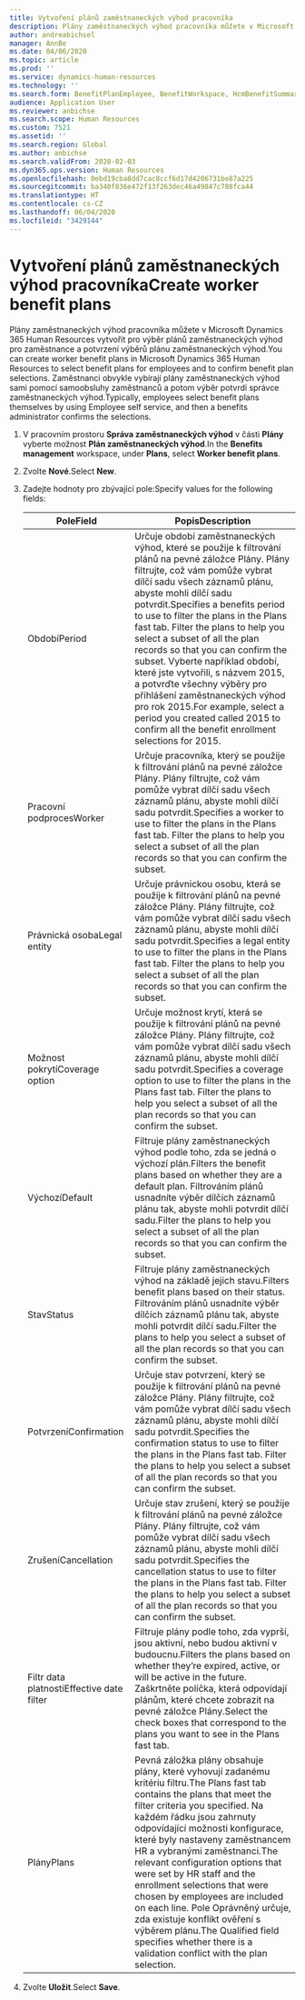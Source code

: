 ```yaml
---
title: Vytvoření plánů zaměstnaneckých výhod pracovníka
description: Plány zaměstnaneckých výhod pracovníka můžete v Microsoft Dynamics 365 Human Resources vytvořit pro výběr plánů zaměstnaneckých výhod pro zaměstnance a potvrzení výběrů plánu zaměstnaneckých výhod.
author: andreabichsel
manager: AnnBe
ms.date: 04/06/2020
ms.topic: article
ms.prod: ''
ms.service: dynamics-human-resources
ms.technology: ''
ms.search.form: BenefitPlanEmployee, BenefitWorkspace, HcmBenefitSummaryPart
audience: Application User
ms.reviewer: anbichse
ms.search.scope: Human Resources
ms.custom: 7521
ms.assetid: ''
ms.search.region: Global
ms.author: anbichse
ms.search.validFrom: 2020-02-03
ms.dyn365.ops.version: Human Resources
ms.openlocfilehash: 0ebd19cba8dd7cac8ccf6d17d4206731be87a225
ms.sourcegitcommit: ba340f836e472f13f263dec46a49847c788fca44
ms.translationtype: HT
ms.contentlocale: cs-CZ
ms.lasthandoff: 06/04/2020
ms.locfileid: "3429144"
---
```

# <a name="create-worker-benefit-plans"></a><span data-ttu-id="b61da-103">Vytvoření plánů zaměstnaneckých výhod pracovníka</span><span class="sxs-lookup"><span data-stu-id="b61da-103">Create worker benefit plans</span></span>

<span data-ttu-id="b61da-104">Plány zaměstnaneckých výhod pracovníka můžete v Microsoft Dynamics 365 Human Resources vytvořit pro výběr plánů zaměstnaneckých výhod pro zaměstnance a potvrzení výběrů plánu zaměstnaneckých výhod.</span><span class="sxs-lookup"><span data-stu-id="b61da-104">You can create worker benefit plans in Microsoft Dynamics 365 Human Resources to select benefit plans for employees and to confirm benefit plan selections.</span></span> <span data-ttu-id="b61da-105">Zaměstnanci obvykle vybírají plány zaměstnaneckých výhod sami pomocí samoobsluhy zaměstnanců a potom výběr potvrdí správce zaměstnaneckých výhod.</span><span class="sxs-lookup"><span data-stu-id="b61da-105">Typically, employees select benefit plans themselves by using Employee self service, and then a benefits administrator confirms the selections.</span></span> 

1. <span data-ttu-id="b61da-106">V pracovním prostoru **Správa zaměstnaneckých výhod** v části **Plány** vyberte možnost **Plán zaměstnaneckých výhod**.</span><span class="sxs-lookup"><span data-stu-id="b61da-106">In the **Benefits management** workspace, under **Plans**, select **Worker benefit plans**.</span></span>

2. <span data-ttu-id="b61da-107">Zvolte **Nové**.</span><span class="sxs-lookup"><span data-stu-id="b61da-107">Select **New**.</span></span>

3. <span data-ttu-id="b61da-108">Zadejte hodnoty pro zbývající pole:</span><span class="sxs-lookup"><span data-stu-id="b61da-108">Specify values for the following fields:</span></span>

   | <span data-ttu-id="b61da-109">Pole</span><span class="sxs-lookup"><span data-stu-id="b61da-109">Field</span></span> | <span data-ttu-id="b61da-110">Popis</span><span class="sxs-lookup"><span data-stu-id="b61da-110">Description</span></span> |
   | --- | --- |
   | <span data-ttu-id="b61da-111">Období</span><span class="sxs-lookup"><span data-stu-id="b61da-111">Period</span></span> | <span data-ttu-id="b61da-112">Určuje období zaměstnaneckých výhod, které se použije k filtrování plánů na pevné záložce Plány. Plány filtrujte, což vám pomůže vybrat dílčí sadu všech záznamů plánu, abyste mohli dílčí sadu potvrdit.</span><span class="sxs-lookup"><span data-stu-id="b61da-112">Specifies a benefits period to use to filter the plans in the Plans fast tab. Filter the plans to help you select a subset of all the plan records so that you can confirm the subset.</span></span> <span data-ttu-id="b61da-113">Vyberte například období, které jste vytvořili, s názvem 2015, a potvrďte všechny výběry pro přihlášení zaměstnaneckých výhod pro rok 2015.</span><span class="sxs-lookup"><span data-stu-id="b61da-113">For example, select a period you created called 2015 to confirm all the benefit enrollment selections for 2015.</span></span> |
   | <span data-ttu-id="b61da-114">Pracovní podproces</span><span class="sxs-lookup"><span data-stu-id="b61da-114">Worker</span></span> | <span data-ttu-id="b61da-115">Určuje pracovníka, který se použije k filtrování plánů na pevné záložce Plány. Plány filtrujte, což vám pomůže vybrat dílčí sadu všech záznamů plánu, abyste mohli dílčí sadu potvrdit.</span><span class="sxs-lookup"><span data-stu-id="b61da-115">Specifies a worker to use to filter the plans in the Plans fast tab. Filter the plans to help you select a subset of all the plan records so that you can confirm the subset.</span></span> |
   | <span data-ttu-id="b61da-116">Právnická osoba</span><span class="sxs-lookup"><span data-stu-id="b61da-116">Legal entity</span></span> | <span data-ttu-id="b61da-117">Určuje právnickou osobu, která se použije k filtrování plánů na pevné záložce Plány. Plány filtrujte, což vám pomůže vybrat dílčí sadu všech záznamů plánu, abyste mohli dílčí sadu potvrdit.</span><span class="sxs-lookup"><span data-stu-id="b61da-117">Specifies a legal entity to use to filter the plans in the Plans fast tab. Filter the plans to help you select a subset of all the plan records so that you can confirm the subset.</span></span> |
   | <span data-ttu-id="b61da-118">Možnost pokrytí</span><span class="sxs-lookup"><span data-stu-id="b61da-118">Coverage option</span></span> | <span data-ttu-id="b61da-119">Určuje možnost krytí, která se použije k filtrování plánů na pevné záložce Plány. Plány filtrujte, což vám pomůže vybrat dílčí sadu všech záznamů plánu, abyste mohli dílčí sadu potvrdit.</span><span class="sxs-lookup"><span data-stu-id="b61da-119">Specifies a coverage option to use to filter the plans in the Plans fast tab. Filter the plans to help you select a subset of all the plan records so that you can confirm the subset.</span></span> |
   | <span data-ttu-id="b61da-120">Výchozí</span><span class="sxs-lookup"><span data-stu-id="b61da-120">Default</span></span> | <span data-ttu-id="b61da-121">Filtruje plány zaměstnaneckých výhod podle toho, zda se jedná o výchozí plán.</span><span class="sxs-lookup"><span data-stu-id="b61da-121">Filters the benefit plans based on whether they are a default plan.</span></span> <span data-ttu-id="b61da-122">Filtrováním plánů usnadníte výběr dílčích záznamů plánu tak, abyste mohli potvrdit dílčí sadu.</span><span class="sxs-lookup"><span data-stu-id="b61da-122">Filter the plans to help you select a subset of all the plan records so that you can confirm the subset.</span></span> |
   | <span data-ttu-id="b61da-123">Stav</span><span class="sxs-lookup"><span data-stu-id="b61da-123">Status</span></span> | <span data-ttu-id="b61da-124">Filtruje plány zaměstnaneckých výhod na základě jejich stavu.</span><span class="sxs-lookup"><span data-stu-id="b61da-124">Filters benefit plans based on their status.</span></span> <span data-ttu-id="b61da-125">Filtrováním plánů usnadníte výběr dílčích záznamů plánu tak, abyste mohli potvrdit dílčí sadu.</span><span class="sxs-lookup"><span data-stu-id="b61da-125">Filter the plans to help you select a subset of all the plan records so that you can confirm the subset.</span></span> |
   | <span data-ttu-id="b61da-126">Potvrzení</span><span class="sxs-lookup"><span data-stu-id="b61da-126">Confirmation</span></span> | <span data-ttu-id="b61da-127">Určuje stav potvrzení, který se použije k filtrování plánů na pevné záložce Plány. Plány filtrujte, což vám pomůže vybrat dílčí sadu všech záznamů plánu, abyste mohli dílčí sadu potvrdit.</span><span class="sxs-lookup"><span data-stu-id="b61da-127">Specifies the confirmation status to use to filter the plans in the Plans fast tab. Filter the plans to help you select a subset of all the plan records so that you can confirm the subset.</span></span> |
   | <span data-ttu-id="b61da-128">Zrušení</span><span class="sxs-lookup"><span data-stu-id="b61da-128">Cancellation</span></span> | <span data-ttu-id="b61da-129">Určuje stav zrušení, který se použije k filtrování plánů na pevné záložce Plány. Plány filtrujte, což vám pomůže vybrat dílčí sadu všech záznamů plánu, abyste mohli dílčí sadu potvrdit.</span><span class="sxs-lookup"><span data-stu-id="b61da-129">Specifies the cancellation status to use to filter the plans in the Plans fast tab. Filter the plans to help you select a subset of all the plan records so that you can confirm the subset.</span></span> |
   | <span data-ttu-id="b61da-130">Filtr data platnosti</span><span class="sxs-lookup"><span data-stu-id="b61da-130">Effective date filter</span></span> | <span data-ttu-id="b61da-131">Filtruje plány podle toho, zda vyprší, jsou aktivní, nebo budou aktivní v budoucnu.</span><span class="sxs-lookup"><span data-stu-id="b61da-131">Filters the plans based on whether they’re expired, active, or will be active in the future.</span></span> <span data-ttu-id="b61da-132">Zaškrtněte políčka, která odpovídají plánům, které chcete zobrazit na pevné záložce Plány.</span><span class="sxs-lookup"><span data-stu-id="b61da-132">Select the check boxes that correspond to the plans you want to see in the Plans fast tab.</span></span> |
   | <span data-ttu-id="b61da-133">Plány</span><span class="sxs-lookup"><span data-stu-id="b61da-133">Plans</span></span> | <span data-ttu-id="b61da-134">Pevná záložka plány obsahuje plány, které vyhovují zadanému kritériu filtru.</span><span class="sxs-lookup"><span data-stu-id="b61da-134">The Plans fast tab contains the plans that meet the filter criteria you specified.</span></span> <span data-ttu-id="b61da-135">Na každém řádku jsou zahrnuty odpovídající možnosti konfigurace, které byly nastaveny zaměstnancem HR a vybranými zaměstnanci.</span><span class="sxs-lookup"><span data-stu-id="b61da-135">The relevant configuration options that were set by HR staff and the enrollment selections that were chosen by employees are included on each line.</span></span> <span data-ttu-id="b61da-136">Pole Oprávněný určuje, zda existuje konflikt ověření s výběrem plánu.</span><span class="sxs-lookup"><span data-stu-id="b61da-136">The Qualified field specifies whether there is a validation conflict with the plan selection.</span></span> |

4. <span data-ttu-id="b61da-137">Zvolte **Uložit**.</span><span class="sxs-lookup"><span data-stu-id="b61da-137">Select **Save**.</span></span>

